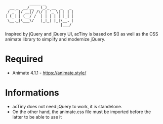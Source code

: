 ```
           _____ _             
  __ _  __/__   (_)_ __  _   _ 
 / _` |/ __|/ /\/ | '_ \| | | |
| (_| | (__/ /  | | | | | |_| |
 \__,_|\___\/   |_|_| |_|\__, |
                         |___/ 
```
Inspired by jQuery and jQuery UI, acTiny is based on $() as well as the CSS animate library to simplify and modernize jQuery.

# Required
- Animate 4.1.1 - https://animate.style/

# Informations
- acTiny does not need jQuery to work, it is standelone.
- On the other hand, the animate.css file must be imported before the latter to be able to use it
